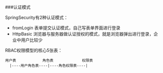 ###认证模式

SpringSecurity有2种认证模式：
- fromLogin  表单提交认证模式，自己写表单界面进行登录
- HttpBasic  浏览器与服务器做认证授权的模式，就是浏览器弹出进行登录，企业中用户比较少

RBAC权限模型的核心5张表：
```
用户表            角色表             权限表
  |----用户角色表----|----角色权限表----|
```


